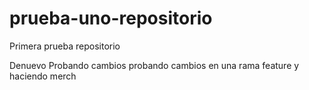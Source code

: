 # prueba-uno-repositorio
Primera prueba repositorio 

Denuevo Probando cambios probando cambios en una rama feature y haciendo merch